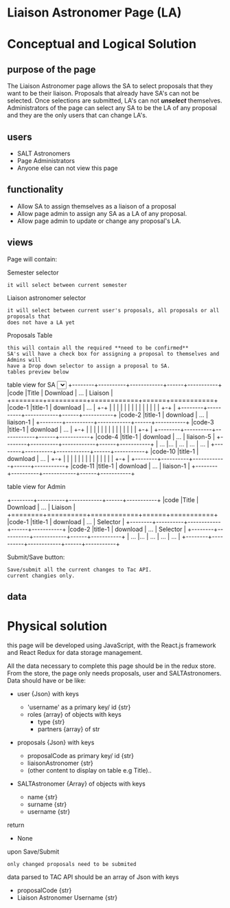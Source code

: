 Liaison Astronomer Page (LA)
============================
Conceptual and Logical Solution
===============================
purpose of the page
-------------------
The Liaison Astronomer page allows the SA to select proposals that they want to be their liaison. Proposals that
already have SA's can not be selected. Once selections are submitted, LA's can not ***unselect*** themselves.
Administrators of the page can select any SA to be the LA of any proposal and they are the only users that can change LA's.

users
-----
 - SALT Astronomers
 - Page Administrators
 - Anyone else can not view this page

functionality
-------------
- Allow SA to assign themselves as a liaison of a proposal
- Allow page admin to assign any SA as a LA of any proposal.
- Allow page admin to update or change any proposal's LA.

views
-----
Page will contain:

Semester selector

    it will select between current semester
    
Liaison astronomer selector

    it will select between current user's proposals, all proposals or all proposals that
    does not have a LA yet
    
Proposals Table

    this will contain all the required **need to be confirmed**
    SA's will have a check box for assigning a proposal to themselves and Admins will
    have a Drop down selector to assign a proposal to SA.
    tables preview below

table view for SA
<select></select>
+--------+----------+------------+------+-----------+
|code    |Title     | Download   | ...  | Liaison   |
+========+==========+============+======+===========+
|code-1  |title-1   | download   | ...  | +-+       |
|        |          |            |      | | |       |
|        |          |            |      | +-+       |
+--------+----------+------------+------+-----------+
|code-2  |title-1   | download   | ...  | liaison-1 |
+--------+----------+------------+------+-----------+
|code-3  |title-1   | download   | ...  | +-+       |
|        |          |            |      | | |       |
|        |          |            |      | +-+       |
+--------+----------+------------+------+-----------+
|code-4  |title-1   | download   | ...  | liaison-5 |
+--------+----------+------------+------+-----------+
| ...    |...       | ...        | ...  | ...       |
+--------+----------+------------+------+-----------+
|code-10 |title-1   | download   | ...  | +-+       |
|        |          |            |      | | |       |
|        |          |            |      | +-+       |
+--------+----------+------------+------+-----------+
|code-11 |title-1   | download   | ...  | liaison-1 |
+--------+----------+------------+------+-----------+

table view for Admin

+--------+----------+------------+------+-----------+
|code    |Title     | Download   | ...  | Liaison   |
+========+==========+============+======+===========+
|code-1  |title-1   | download   | ...  | Selector  |
+--------+----------+------------+------+-----------+
|code-2  |title-1   | download   | ...  | Selector  |
+--------+----------+------------+------+-----------+
| ...    |...       | ...        | ...  | ...       |
+--------+----------+------------+------+-----------+

Submit/Save button:

    Save/submit all the current changes to Tac API.
    current changies only.
    
data
----
Physical solution
=================

this page will be developed using JavaScript, with the React.js framework and React Redux for data storage management.

All the data necessary to complete this page should be in the redux store.
From the store, the page only needs proposals, user and SALTAstronomers.
Data should have or be like:

- user {Json} with keys         
    - 'username' as a primary key/ id {str}
    - roles {array} of objects with keys
      - type {str}
      - partners {array} of str
    
- proposals {Json} with keys
    - proposalCode as primary key/ id {str}
    - liaisonAstronomer {str}
    - (other content to display on table e.g Title)..
    
- SALTAstronomer {Array} of objects with keys
    - name {str}
    - surname {str}
    - username {str}

return
- None

upon Save/Submit
    
    only changed proposals need to be submited
data parsed to TAC API should be an array of Json with keys
- proposalCode {str}
- Liaison Astronomer Username {str}

